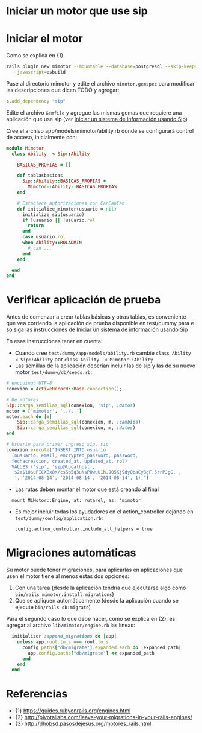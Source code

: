 # Iniciar un motor que use sip

# Iniciar el motor

Como se explica en {1}
```sh
rails plugin new mimotor --mountable --database=postgresql --skip-keeps \
  --javascript=esbuild
```

Pase al directorio mimotor y edite el archivo `mimotor.gemspec` para modificar  las descripciones que dicen TODO y agregar:
```ruby
s.add_dependency "sip"
```

Edite el archivo `Gemfile` y agregue las mismas gemas que requiere una aplicación que use sip (ver [Iniciar un sistema de información usando Sip](iniciar-si-usando-sip))

Cree el archivo app/models/mimotor/ability.rb donde se configurará control de acceso, inicialmente con:
```ruby
module Mimotor
  class Ability  < Sip::Ability

    BASICAS_PROPIAS = []

    def tablasbasicas
      Sip::Ability::BASICAS_PROPIAS +
        Mimotor::Ability::BASICAS_PROPIAS
    end

    # Establece autorizaciones con CanCanCan
    def initialize_mimotor(usuario = nil)
      initialize_sip(usuario)
      if !usuario || !usuario.rol
        return
      end
      case usuario.rol
      when Ability::ROLADMIN
        # can ...
      end
    end

  end
end
```

# Verificar aplicación de prueba

Antes de comenzar a crear tablas básicas y otras tablas, es conveniente que 
vea corriendo la aplicación de prueba disponible en test/dummy para e
so siga las instrucciones de 
[Iniciar un sistema de información usando Sip](iniciar-si-usando-sip)

En esas instrucciones tener en cuenta:

* Cuando cree `test/dummy/app/models/ability.rb` cambie
`class Ability  < Sip::Ability` por `class Ability  < Mimotor::Ability`
* Las semillas de la aplicación deberían incluir las de sip y las de su nuevo motor
`test/dummy/db/seeds.rb`:

```ruby
# encoding: UTF-8
conexion = ActiveRecord::Base.connection();

# De motores
Sip::carga_semillas_sql(conexion, 'sip', :datos)
motor = ['mimotor', '../..']
motor.each do |m|
    Sip::carga_semillas_sql(conexion, m, :cambios)
    Sip::carga_semillas_sql(conexion, m, :datos)
end

# Usuario para primer ingreso sip, sip
conexion.execute("INSERT INTO usuario 
  (nusuario, email, encrypted_password, password, 
  fechacreacion, created_at, updated_at, rol) 
  VALUES ('sip', 'sip@localhost', 
  '$2a$10$uPICXBx8K/csSb5q3uNsPOwuU1h.9O5Kj9dyQbaCy8gF.5rrPJgG.',
  '', '2014-08-14', '2014-08-14', '2014-08-14', 1);")
```

* Las rutas deben montar el motor que está creando al final
```
  mount MiMotor::Engine, at: rutarel, as: 'mimotor'
```

* Es mejor incluir todas los ayudadores en el action_controller dejando
  en `test/dummy/config/application.rb`:

  ```
  config.action_controller.include_all_helpers = true
  ```

# Migraciones automáticas

Su motor puede tener migraciones, para aplicarlas en aplicaciones que 
usen el motor tiene al menos estas dos opciones:

1. Con una tarea (desde la aplicación tendría que ejecutarse algo como 
   `bin/rails mimotor:install:migrations`)
2. Que se apliquen automáticamente (desde la aplicación cuando se ejecute 
   `bin/rails db:migrate`)

Para el segundo caso lo que debe hacer, como se explica en {2}, es agregar 
al archivo `lib/mimotor/engine.rb` las líneas:

```ruby
  initializer :append_migrations do |app|
    unless app.root.to_s === root.to_s
      config.paths["db/migrate"].expanded.each do |expanded_path|
        app.config.paths["db/migrate"] << expanded_path
      end
    end
  end
```


# Referencias
* {1} https://guides.rubyonrails.org/engines.html
* {2} http://pivotallabs.com/leave-your-migrations-in-your-rails-engines/
* {3} http://dhobsd.pasosdejesus.org/motores_rails.html
